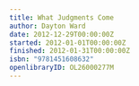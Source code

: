 ```yaml
---
title: What Judgments Come
author: Dayton Ward
date: 2012-12-29T00:00:00Z
started: 2012-01-01T00:00:00Z
finished: 2012-01-31T00:00:00Z
isbn: "9781451608632"
openlibraryID: OL26000277M
---
```

